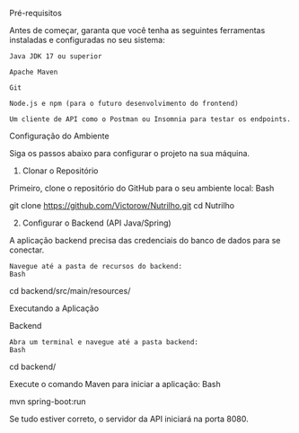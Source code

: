 Pré-requisitos

Antes de começar, garanta que você tenha as seguintes ferramentas instaladas e configuradas no seu sistema:

    Java JDK 17 ou superior

    Apache Maven

    Git

    Node.js e npm (para o futuro desenvolvimento do frontend)

    Um cliente de API como o Postman ou Insomnia para testar os endpoints.

Configuração do Ambiente

Siga os passos abaixo para configurar o projeto na sua máquina.

1. Clonar o Repositório

Primeiro, clone o repositório do GitHub para o seu ambiente local:
Bash

git clone https://github.com/Victorow/Nutrilho.git
cd Nutrilho

2. Configurar o Backend (API Java/Spring)

A aplicação backend precisa das credenciais do banco de dados para se conectar.

    Navegue até a pasta de recursos do backend:
    Bash

cd backend/src/main/resources/


Executando a Aplicação

Backend

    Abra um terminal e navegue até a pasta backend:
    Bash

cd backend/

Execute o comando Maven para iniciar a aplicação:
Bash

mvn spring-boot:run

Se tudo estiver correto, o servidor da API iniciará na porta 8080.
